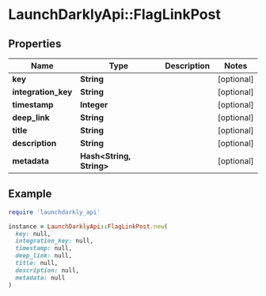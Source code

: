 # LaunchDarklyApi::FlagLinkPost

## Properties

| Name | Type | Description | Notes |
| ---- | ---- | ----------- | ----- |
| **key** | **String** |  | [optional] |
| **integration_key** | **String** |  | [optional] |
| **timestamp** | **Integer** |  | [optional] |
| **deep_link** | **String** |  | [optional] |
| **title** | **String** |  | [optional] |
| **description** | **String** |  | [optional] |
| **metadata** | **Hash&lt;String, String&gt;** |  | [optional] |

## Example

```ruby
require 'launchdarkly_api'

instance = LaunchDarklyApi::FlagLinkPost.new(
  key: null,
  integration_key: null,
  timestamp: null,
  deep_link: null,
  title: null,
  description: null,
  metadata: null
)
```


